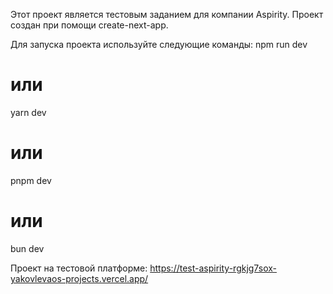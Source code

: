Этот проект является тестовым заданием для компании Aspirity.
Проект создан при помощи create-next-app.

Для запуска проекта используйте следующие команды:
npm run dev

# или

yarn dev

# или

pnpm dev

# или

bun dev

Проект на тестовой платформе: https://test-aspirity-rgkjg7sox-yakovlevaos-projects.vercel.app/
